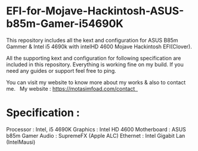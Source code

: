 # EFI-for-Mojave-Hackintosh-ASUS-b85m-Gamer-i54690K
This repository includes all the kext and configuration for ASUS B85m Gammer &amp; Intel i5 4690k  with intelHD 4600 Mojave Hackintosh EFI(Clover). 

All the supporting kext and configuration for following specification are included in this repository. Everything is working fine on my build. If you need any guides or support feel free to ping.

You can visit my website to know more about my works & also to contact me.
  My website : https://motasimfoad.com/contact  

# Specification : 
Processor : Intel, i5 4690K
Graphics : Intel HD 4600
Motherboard : ASUS b85m Gamer
Audio : SupremeFX (Apple ALC) 
Ethernet : Intel Gigabit Lan (IntelMausi)
